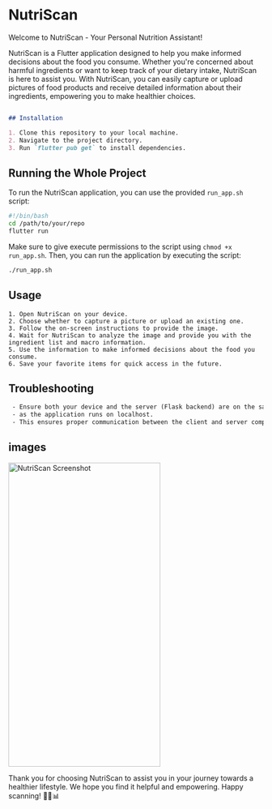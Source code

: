 
# NutriScan

Welcome to NutriScan - Your Personal Nutrition Assistant!

NutriScan is a Flutter application designed to help you make informed decisions about the food you consume. Whether you're concerned about harmful ingredients or want to keep track of your dietary intake, NutriScan is here to assist you. With NutriScan, you can easily capture or upload pictures of food products and receive detailed information about their ingredients, empowering you to make healthier choices.
```markdown

## Installation

1. Clone this repository to your local machine.
2. Navigate to the project directory.
3. Run `flutter pub get` to install dependencies.
```
## Running the Whole Project

To run the NutriScan application, you can use the provided `run_app.sh` script:

```bash
#!/bin/bash
cd /path/to/your/repo
flutter run
```

Make sure to give execute permissions to the script using `chmod +x run_app.sh`. Then, you can run the application by executing the script:

```bash
./run_app.sh
```

## Usage
```
1. Open NutriScan on your device.
2. Choose whether to capture a picture or upload an existing one.
3. Follow the on-screen instructions to provide the image.
4. Wait for NutriScan to analyze the image and provide you with the ingredient list and macro information.
5. Use the information to make informed decisions about the food you consume.
6. Save your favorite items for quick access in the future.
```
## Troubleshooting
```diff
 - Ensure both your device and the server (Flask backend) are on the same network, 
 - as the application runs on localhost. 
 - This ensures proper communication between the client and server components of the application.

```
## images
<img src="https://github.com/REM-moe/NutriScan/assets/98999089/a72d0c93-3416-4865-ab34-6743![Uploading result1.jpg…]()
260043b6" alt="NutriScan Screenshot" width="300" height="600">



Thank you for choosing NutriScan to assist you in your journey towards a healthier lifestyle. We hope you find it helpful and empowering. Happy scanning! 🥦📸📊
